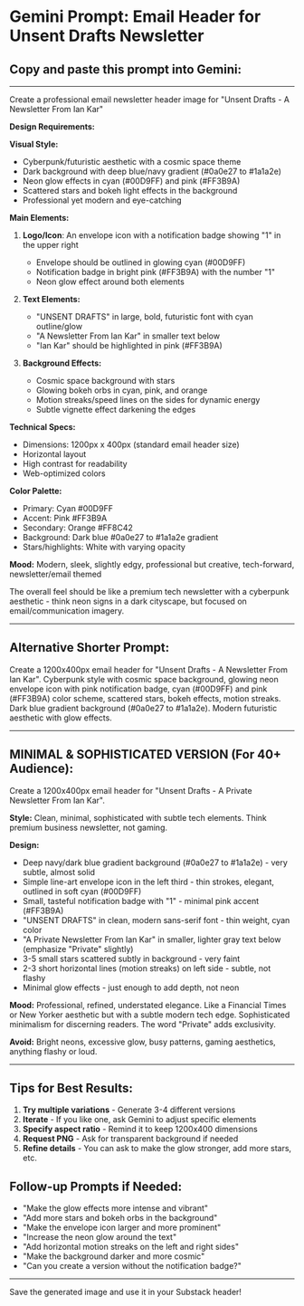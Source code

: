 # Gemini Prompt: Email Header for Unsent Drafts Newsletter

## Copy and paste this prompt into Gemini:

---

Create a professional email newsletter header image for "Unsent Drafts - A Newsletter From Ian Kar"

**Design Requirements:**

**Visual Style:**
- Cyberpunk/futuristic aesthetic with a cosmic space theme
- Dark background with deep blue/navy gradient (#0a0e27 to #1a1a2e)
- Neon glow effects in cyan (#00D9FF) and pink (#FF3B9A)
- Scattered stars and bokeh light effects in the background
- Professional yet modern and eye-catching

**Main Elements:**
1. **Logo/Icon**: An envelope icon with a notification badge showing "1" in the upper right
   - Envelope should be outlined in glowing cyan (#00D9FF)
   - Notification badge in bright pink (#FF3B9A) with the number "1"
   - Neon glow effect around both elements

2. **Text Elements:**
   - "UNSENT DRAFTS" in large, bold, futuristic font with cyan outline/glow
   - "A Newsletter From Ian Kar" in smaller text below
   - "Ian Kar" should be highlighted in pink (#FF3B9A)

3. **Background Effects:**
   - Cosmic space background with stars
   - Glowing bokeh orbs in cyan, pink, and orange
   - Motion streaks/speed lines on the sides for dynamic energy
   - Subtle vignette effect darkening the edges

**Technical Specs:**
- Dimensions: 1200px x 400px (standard email header size)
- Horizontal layout
- High contrast for readability
- Web-optimized colors

**Color Palette:**
- Primary: Cyan #00D9FF
- Accent: Pink #FF3B9A
- Secondary: Orange #FF8C42
- Background: Dark blue #0a0e27 to #1a1a2e gradient
- Stars/highlights: White with varying opacity

**Mood:**
Modern, sleek, slightly edgy, professional but creative, tech-forward, newsletter/email themed

The overall feel should be like a premium tech newsletter with a cyberpunk aesthetic - think neon signs in a dark cityscape, but focused on email/communication imagery.

---

## Alternative Shorter Prompt:

Create a 1200x400px email header for "Unsent Drafts - A Newsletter From Ian Kar". Cyberpunk style with cosmic space background, glowing neon envelope icon with pink notification badge, cyan (#00D9FF) and pink (#FF3B9A) color scheme, scattered stars, bokeh effects, motion streaks. Dark blue gradient background (#0a0e27 to #1a1a2e). Modern futuristic aesthetic with glow effects.

---

## MINIMAL & SOPHISTICATED VERSION (For 40+ Audience):

Create a 1200x400px email header for "Unsent Drafts - A Private Newsletter From Ian Kar". 

**Style:** Clean, minimal, sophisticated with subtle tech elements. Think premium business newsletter, not gaming.

**Design:**
- Deep navy/dark blue gradient background (#0a0e27 to #1a1a2e) - very subtle, almost solid
- Simple line-art envelope icon in the left third - thin strokes, elegant, outlined in soft cyan (#00D9FF)
- Small, tasteful notification badge with "1" - minimal pink accent (#FF3B9A)
- "UNSENT DRAFTS" in clean, modern sans-serif font - thin weight, cyan color
- "A Private Newsletter From Ian Kar" in smaller, lighter gray text below (emphasize "Private" slightly)
- 3-5 small stars scattered subtly in background - very faint
- 2-3 short horizontal lines (motion streaks) on left side - subtle, not flashy
- Minimal glow effects - just enough to add depth, not neon

**Mood:** Professional, refined, understated elegance. Like a Financial Times or New Yorker aesthetic but with a subtle modern tech edge. Sophisticated minimalism for discerning readers. The word "Private" adds exclusivity.

**Avoid:** Bright neons, excessive glow, busy patterns, gaming aesthetics, anything flashy or loud.

---

## Tips for Best Results:

1. **Try multiple variations** - Generate 3-4 different versions
2. **Iterate** - If you like one, ask Gemini to adjust specific elements
3. **Specify aspect ratio** - Remind it to keep 1200x400 dimensions
4. **Request PNG** - Ask for transparent background if needed
5. **Refine details** - You can ask to make the glow stronger, add more stars, etc.

## Follow-up Prompts if Needed:

- "Make the glow effects more intense and vibrant"
- "Add more stars and bokeh orbs in the background"
- "Make the envelope icon larger and more prominent"
- "Increase the neon glow around the text"
- "Add horizontal motion streaks on the left and right sides"
- "Make the background darker and more cosmic"
- "Can you create a version without the notification badge?"

---

Save the generated image and use it in your Substack header!
